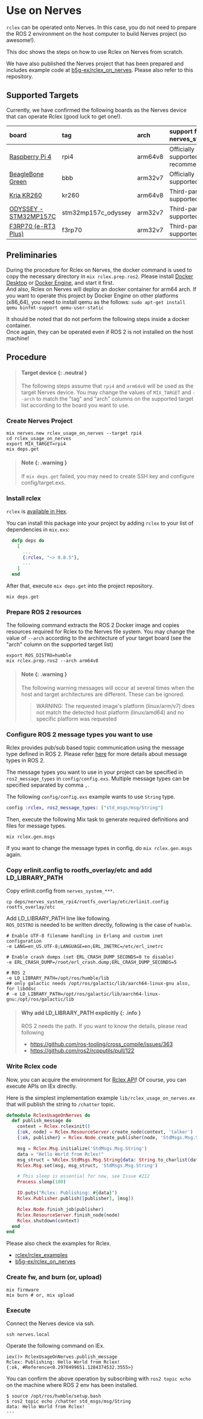 # Use on Nerves

`rclex` can be operated onto Nerves. In this case, you do not need to prepare the ROS 2 environment on the host computer to build Nerves project (so awesome!).

This doc shows the steps on how to use Rclex on Nerves from scratch.

We have also published the Nerves project that has been prepared and includes example code at [b5g-ex/rclex_on_nerves](https://github.com/b5g-ex/rclex_on_nerves). Please also refer to this repository.

## Supported Targets

Currently, we have confirmed the following boards as the Nerves device that can operate Rclex (good luck to get one!).

| board | tag | arch | support for nerves_system |
| :--- | :--- | :---| :---|
| [Raspberry Pi 4](https://github.com/nerves-project/nerves_system_rpi4) | rpi4 | arm64v8 | Officially supported, recommended |
| [BeagleBone Green](https://github.com/nerves-project/nerves_system_bbb) | bbb | arm32v7 | Officially supported |
| [Kria KR260](https://github.com/b5g-ex/nerves_system_kr260) | kr260 | arm64v8 | Third-party supported |
| [ODYSSEY - STM32MP157C](https://github.com/b5g-ex/nerves_system_stm32mp157c_odyssey) | stm32mp157c_odyssey | arm32v7 | Third-party supported |
| [F3RP70 (e-RT3 Plus)](https://github.com/pojiro/nerves_system_f3rp70) | f3rp70 | arm32v7 | Third-party supported |

## Preliminaries

During the procedure for Rclex on Nerves, the docker command is used to copy the necessary directory in `mix rclex.prep.ros2`.
Please install [Docker Desktop](https://docs.docker.com/desktop/) or [Docker Engine](https://docs.docker.com/engine/), and start it first.  
And also, Rclex on Nerves will deploy an docker container for arm64 arch. If you want to operate this project by Docker Engine on other platforms (x86_64), you need to install qemu as the follows: `sudo apt-get install qemu binfmt-support qemu-user-static`

It should be noted that do not perform the following steps inside a docker container.  
Once again, they can be operated even if ROS 2 is not installed on the host machine!

## Procedure

> #### Target device {: .neutral }
>
> The following steps assume that `rpi4` and `arm64v8` will be used as the target Nerves device.
> You may change the values of `MIX_TARGET` and `--arch` to match the "tag" and "arch" columns on the supported target list according to the board you want to use.

### Create Nerves Project

```
mix nerves.new rclex_usage_on_nerves --target rpi4
cd rclex_usage_on_nerves
export MIX_TARGET=rpi4
mix deps.get
```

> #### Note {: .warning }
>
> If `mix deps.get` failed, you may need to create SSH key and configure config/target.exs.

### Install rclex

`rclex` is [available in Hex](https://hex.pm/docs/publish).

You can install this package into your project
by adding `rclex` to your list of dependencies in `mix.exs`:

```elixir
  defp deps do
    [
      ...
      {:rclex, "~> 0.8.5"},
      ...
    ]
  end
```

After that, execute `mix deps.get` into the project repository.

```
mix deps.get
```

### Prepare ROS 2 resources

The following command extracts the ROS 2 Docker image and copies resources required for Rclex to the Nerves file system.
You may change the value of `--arch` according to the architecture of your target board (see the "arch" column on the supported target list)

```
export ROS_DISTRO=humble
mix rclex.prep.ros2 --arch arm64v8
```

> #### Note {: .warning }
>
> The following warning messages will occur at several times when the host and target architectures are different. These can be ignored.
> > WARNING: The requested image's platform (linux/arm/v7) does not match the detected host platform (linux/amd64) and no specific platform was requested

### Configure ROS 2 message types you want to use

Rclex provides pub/sub based topic communication using the message type defined in ROS 2. Please refer [here](https://docs.ros.org/en/humble/Concepts/About-ROS-Interfaces.html) for more details about message types in ROS 2.

The message types you want to use in your project can be specified in `ros2_message_types` in `config/config.exs`. 
Multiple message types can be specified separated by comma `,`.

The following `config/config.exs` example wants to use `String` type.

```elixir
config :rclex, ros2_message_types: ["std_msgs/msg/String"]
```

Then, execute the following Mix task to generate required definitions and files for message types.

```
mix rclex.gen.msgs
```

If you want to change the message types in config, do `mix rclex.gen.msgs` again.

### Copy erlinit.config to rootfs_overlay/etc and add LD_LIBRARY_PATH

Copy erlinit.config from `nerves_system_***`.

```
cp deps/nerves_system_rpi4/rootfs_overlay/etc/erlinit.config rootfs_overlay/etc
```

Add LD_LIBRARY_PATH line like following.  
`ROS_DISTRO` is needed to be written directly, following is the case of `humble`.

```
# Enable UTF-8 filename handling in Erlang and custom inet configuration
-e LANG=en_US.UTF-8;LANGUAGE=en;ERL_INETRC=/etc/erl_inetrc

# Enable crash dumps (set ERL_CRASH_DUMP_SECONDS=0 to disable)
-e ERL_CRASH_DUMP=/root/erl_crash.dump;ERL_CRASH_DUMP_SECONDS=5

# ROS 2
-e LD_LIBRARY_PATH=/opt/ros/humble/lib
## only galactic needs /opt/ros/galactic/lib/aarch64-linux-gnu also, for libddsc
# -e LD_LIBRARY_PATH=/opt/ros/galactic/lib/aarch64-linux-gnu:/opt/ros/galactic/lib
```

> #### Why add LD_LIBRARY_PATH explicitly {: .info }
>
> ROS 2 needs the path. If you want to know the details, please read following
>
> - https://github.com/ros-tooling/cross_compile/issues/363
> - https://github.com/ros2/rcpputils/pull/122

### Write Rclex code

Now, you can acquire the environment for [Rclex API](https://hexdocs.pm/rclex/api-reference.html)! Of course, you can execute APIs on IEx directly.

Here is the simplest implementation example `lib/rclex_usage_on_nerves.ex` that will publish the string to `/chatter` topic.

```elixir
defmodule RclexUsageOnNerves do
  def publish_message do
    context = Rclex.rclexinit()
    {:ok, node} = Rclex.ResourceServer.create_node(context, 'talker')
    {:ok, publisher} = Rclex.Node.create_publisher(node, 'StdMsgs.Msg.String', 'chatter')

    msg = Rclex.Msg.initialize('StdMsgs.Msg.String')
    data = "Hello World from Rclex!"
    msg_struct = %Rclex.StdMsgs.Msg.String{data: String.to_charlist(data)}
    Rclex.Msg.set(msg, msg_struct, 'StdMsgs.Msg.String')

    # This sleep is essential for now, see Issue #212
    Process.sleep(100)

    IO.puts("Rclex: Publishing: #{data}")
    Rclex.Publisher.publish([publisher], [msg])

    Rclex.Node.finish_job(publisher)
    Rclex.ResourceServer.finish_node(node)
    Rclex.shutdown(context)
  end
end
```

Please also check the examples for Rclex.
- [rclex/rclex_examples](https://github.com/rclex/rclex_examples)
- [b5g-ex/rclex_on_nerves](https://github.com/b5g-ex/rclex_on_nerves)

### Create fw, and burn (or, upload)

```
mix firmware
mix burn # or, mix upload
```

### Execute

Connect the Nerves device via ssh.

```
ssh nerves.local
```

Operate the following command on IEx.

```
iex()> RclexUsageOnNerves.publish_message
Rclex: Publishing: Hello World from Rclex!
{:ok, #Reference<0.2970499651.1284374532.3555>}
```

You can confirm the above operation by subscribing with `ros2 topic echo` on the machine where ROS 2 env has been installed.

```
$ source /opt/ros/humble/setup.bash
$ ros2 topic echo /chatter std_msgs/msg/String
data: Hello World from Rclex!
---
```
